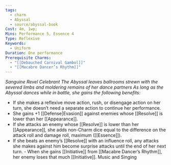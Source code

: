 ```yaml
---
tags:
  - charm
  - Abyssal
  - source/abyssal-book
Cost: 4m, 1wp; 
Mins: Performance 5, Essence 4
Type: Reflexive
Keywords:
  - Uniform
Duration: One performance
Prerequisite Charms:
  - "[[Debauched Carnival Gambol]]"
  - "[[Macabre Dancer’s Rhythm]]"
---
```

*Sanguine Revel Celebrant The Abyssal leaves ballrooms strewn with the severed limbs and moldering remains of her dance partners As long as the Abyssal dances while in battle, she gains the following benefits:*
 - If she makes a reflexive move action, rush, or disengage action on her turn, she doesn’t need a separate action to continue her performance.
 - She gains +1 [[Defense|Evasion]] against enemies whose [[Resolve]] is lower than her [[Appearance]].
 - If she attacks an enemy whose [[Resolve]] is lower than her [[Appearance]], she adds non-Charm dice equal to the difference on the attack roll and damage roll, maximum ([[Essence]]).
 - If she beats an enemy’s [[Resolve]] with an influence roll, any attacks she makes against him become surprise attacks until the end of her next turn.  - When she gains [[Initiative]] from [[Macabre Dancer’s Rhythm]], her enemy loses that much [[Initiative]].
Music and Singing